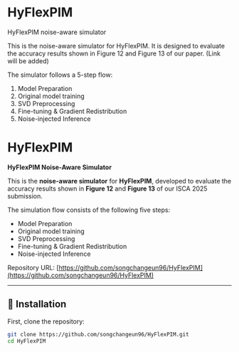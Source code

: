 # HyFlexPIM
HyFlexPIM noise-aware simulator

This is the noise-aware simulator for HyFlexPIM.
It is designed to evaluate the accuracy results shown in Figure 12 and Figure 13 of our paper. (Link will be added)

The simulator follows a 5-step flow:

1. Model Preparation
2. Original model training
3. SVD Preprocessing
4. Fine-tuning & Gradient Redistribution
5. Noise-injected Inference

# HyFlexPIM  
**HyFlexPIM Noise-Aware Simulator**

This is the **noise-aware simulator** for **HyFlexPIM**, developed to evaluate the accuracy results shown in **Figure 12** and **Figure 13** of our ISCA 2025 submission.

The simulation flow consists of the following five steps:
- Model Preparation
- Original model training 
- SVD Preprocessing   
- Fine-tuning & Gradient Redistribution  
- Noise-injected Inference

Repository URL: [https://github.com/songchangeun96/HyFlexPIM](https://github.com/songchangeun96/HyFlexPIM)

---

## 🔧 Installation

First, clone the repository:

```bash
git clone https://github.com/songchangeun96/HyFlexPIM.git
cd HyFlexPIM
